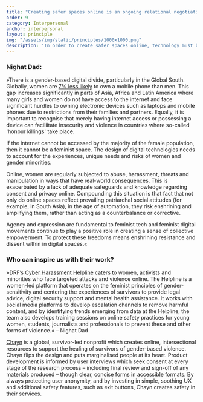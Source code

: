 ```yaml
---
title: "Creating safer spaces online is an ongoing relational negotiation process."
order: 9
category: Interpersonal
anchor: interpersonal
layout: principle
img: "/assets/img/static/principles/1000x1000.png"
description: 'In order to create safer spaces online, technology must be designed to counter hate speech, dis- and misinformation. Effective, trauma-informed mechanisms to report and analyse abuse or harmful flaws in tech must become mandatory. Creating online spaces for collaboration and exchange where people have support, and feel empowered to speak freely is an ongoing and relational negotiation process.'
---
```


### Nighat Dad:

»There is a gender-based digital divide, particularly in the Global South. Globally, women are [7% less likely](https://www.gsma.com/betterfuture/2020sdgimpactreport/wp-content/uploads/2020/09/2020-Mobile-Industry-Impact-Report-SDGs.pdf?utm_source=better_future_site&utm_medium=search_engine&utm_campaign=2020_SDG_impact_report) to own a mobile phone than men. This gap increases significantly in parts of Asia, Africa and Latin America where many girls and women do not have access to the internet and face significant hurdles to owning electronic devices such as laptops and mobile phones due to restrictions from their families and partners. Equally, it is important to recognise that merely having internet access or possessing a device can faciliitate insecurity and violence in countries where so-called 'honour killings' take place.

If the internet cannot be accessed by the majority of the female population, then it cannot be a feminist space. The design of digital technologies needs to account for the experiences, unique needs and risks of women and gender minorities. 

Online, women are regularly subjected to abuse, harassment, threats and manipulation in ways that have real-world consequences. This is exacerbated by a lack of adequate safeguards and knowledge regarding consent and privacy online. Compounding this situation is that fact that not only do online spaces reflect prevailing patriarchal social attitudes (for example, in South Asia), in the age of automation, they risk enshrining and amplifying them, rather than acting as a counterbalance or corrective.

Agency and expression are fundamental to feminist tech and feminist digital movements continue to play a positive role in creating a sense of collective empowerment. To protect these freedoms means enshrining resistance and dissent within in digital spaces.«

<div class="principle-info-box" markdown="1">

### Who can inspire us with their work?

»DRF’s [Cyber Harassment Helpline](https://digitalrightsfoundation.pk/wp-content/uploads/2017/12/Helpline-Annual-Report.pdf) caters to women, activists and minorities who face targeted attacks and violence online. The Helpline is a women-led platform that operates on the feminist principles of gender-sensitivity and centering the experiences of survivors to provide legal advice, digital security support and mental health assistance. It works with social media platforms to develop escalation channels to remove harmful content, and by identifying trends emerging from data at the Helpline, the team also develops training sessions on online safety practices for young women, students, journalists and professionals to prevent these and other forms of violence.« – Nighat Dad


[Chayn](https://www.chayn.co/) is a global, survivor-led nonprofit which creates online, intersectional resources to support the healing of survivors of gender-based violence. Chayn flips the design and puts marginalised people at its heart. Product development is informed by user interviews which seek consent at every stage of the research process – including final review and sign-off of any materials produced – though clear, concise forms in accessible formats. By always protecting user anonymity, and by investing in simple, soothing UX and additional safety features, such as exit buttons, Chayn creates safety in their services.

</div>







